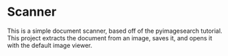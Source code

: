 # Scanner
This is a simple document scanner, based off of the pyimagesearch tutorial. This project extracts the document from an image, saves it, and opens it with the default image viewer.

